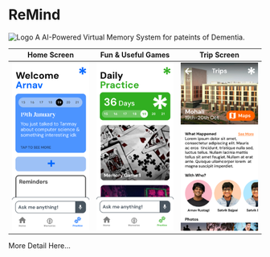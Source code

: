 # ReMind
![Logo]("./assets/images/logo.png")
A AI-Powered Virtual Memory System for pateints of Dementia.

| Home Screen | Fun & Useful Games | Trip Screen |
|-------------|--------------------|-------------|
|![Home Screenshot](./assets/images/sshot1.png)|![Games](./assets/images/sshot2.png)|![Trips](./assets/images/sshot3.png)

More Detail Here...
